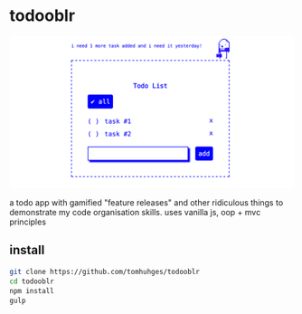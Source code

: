 # todooblr

![todooblr](https://github.com/tomhuhges/todooblr/blob/master/screenshot.png)

a todo app with gamified "feature releases" and other ridiculous things to demonstrate my code organisation skills. uses vanilla js, oop + mvc principles

## install

```bash
git clone https://github.com/tomhuhges/todooblr
cd todooblr
npm install
gulp
```
